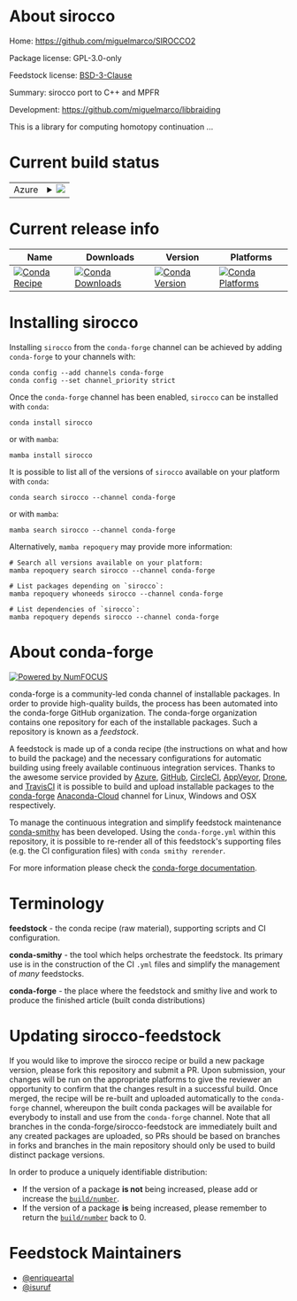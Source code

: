 About sirocco
=============

Home: https://github.com/miguelmarco/SIROCCO2

Package license: GPL-3.0-only

Feedstock license: [BSD-3-Clause](https://github.com/conda-forge/sirocco-feedstock/blob/main/LICENSE.txt)

Summary: sirocco port to C++ and MPFR

Development: https://github.com/miguelmarco/libbraiding

This is a library for computing homotopy continuation ...

Current build status
====================


<table>
    
  <tr>
    <td>Azure</td>
    <td>
      <details>
        <summary>
          <a href="https://dev.azure.com/conda-forge/feedstock-builds/_build/latest?definitionId=16872&branchName=main">
            <img src="https://dev.azure.com/conda-forge/feedstock-builds/_apis/build/status/sirocco-feedstock?branchName=main">
          </a>
        </summary>
        <table>
          <thead><tr><th>Variant</th><th>Status</th></tr></thead>
          <tbody><tr>
              <td>linux_64</td>
              <td>
                <a href="https://dev.azure.com/conda-forge/feedstock-builds/_build/latest?definitionId=16872&branchName=main">
                  <img src="https://dev.azure.com/conda-forge/feedstock-builds/_apis/build/status/sirocco-feedstock?branchName=main&jobName=linux&configuration=linux_64_" alt="variant">
                </a>
              </td>
            </tr><tr>
              <td>osx_64</td>
              <td>
                <a href="https://dev.azure.com/conda-forge/feedstock-builds/_build/latest?definitionId=16872&branchName=main">
                  <img src="https://dev.azure.com/conda-forge/feedstock-builds/_apis/build/status/sirocco-feedstock?branchName=main&jobName=osx&configuration=osx_64_" alt="variant">
                </a>
              </td>
            </tr><tr>
              <td>osx_arm64</td>
              <td>
                <a href="https://dev.azure.com/conda-forge/feedstock-builds/_build/latest?definitionId=16872&branchName=main">
                  <img src="https://dev.azure.com/conda-forge/feedstock-builds/_apis/build/status/sirocco-feedstock?branchName=main&jobName=osx&configuration=osx_arm64_" alt="variant">
                </a>
              </td>
            </tr>
          </tbody>
        </table>
      </details>
    </td>
  </tr>
</table>

Current release info
====================

| Name | Downloads | Version | Platforms |
| --- | --- | --- | --- |
| [![Conda Recipe](https://img.shields.io/badge/recipe-sirocco-green.svg)](https://anaconda.org/conda-forge/sirocco) | [![Conda Downloads](https://img.shields.io/conda/dn/conda-forge/sirocco.svg)](https://anaconda.org/conda-forge/sirocco) | [![Conda Version](https://img.shields.io/conda/vn/conda-forge/sirocco.svg)](https://anaconda.org/conda-forge/sirocco) | [![Conda Platforms](https://img.shields.io/conda/pn/conda-forge/sirocco.svg)](https://anaconda.org/conda-forge/sirocco) |

Installing sirocco
==================

Installing `sirocco` from the `conda-forge` channel can be achieved by adding `conda-forge` to your channels with:

```
conda config --add channels conda-forge
conda config --set channel_priority strict
```

Once the `conda-forge` channel has been enabled, `sirocco` can be installed with `conda`:

```
conda install sirocco
```

or with `mamba`:

```
mamba install sirocco
```

It is possible to list all of the versions of `sirocco` available on your platform with `conda`:

```
conda search sirocco --channel conda-forge
```

or with `mamba`:

```
mamba search sirocco --channel conda-forge
```

Alternatively, `mamba repoquery` may provide more information:

```
# Search all versions available on your platform:
mamba repoquery search sirocco --channel conda-forge

# List packages depending on `sirocco`:
mamba repoquery whoneeds sirocco --channel conda-forge

# List dependencies of `sirocco`:
mamba repoquery depends sirocco --channel conda-forge
```


About conda-forge
=================

[![Powered by
NumFOCUS](https://img.shields.io/badge/powered%20by-NumFOCUS-orange.svg?style=flat&colorA=E1523D&colorB=007D8A)](https://numfocus.org)

conda-forge is a community-led conda channel of installable packages.
In order to provide high-quality builds, the process has been automated into the
conda-forge GitHub organization. The conda-forge organization contains one repository
for each of the installable packages. Such a repository is known as a *feedstock*.

A feedstock is made up of a conda recipe (the instructions on what and how to build
the package) and the necessary configurations for automatic building using freely
available continuous integration services. Thanks to the awesome service provided by
[Azure](https://azure.microsoft.com/en-us/services/devops/), [GitHub](https://github.com/),
[CircleCI](https://circleci.com/), [AppVeyor](https://www.appveyor.com/),
[Drone](https://cloud.drone.io/welcome), and [TravisCI](https://travis-ci.com/)
it is possible to build and upload installable packages to the
[conda-forge](https://anaconda.org/conda-forge) [Anaconda-Cloud](https://anaconda.org/)
channel for Linux, Windows and OSX respectively.

To manage the continuous integration and simplify feedstock maintenance
[conda-smithy](https://github.com/conda-forge/conda-smithy) has been developed.
Using the ``conda-forge.yml`` within this repository, it is possible to re-render all of
this feedstock's supporting files (e.g. the CI configuration files) with ``conda smithy rerender``.

For more information please check the [conda-forge documentation](https://conda-forge.org/docs/).

Terminology
===========

**feedstock** - the conda recipe (raw material), supporting scripts and CI configuration.

**conda-smithy** - the tool which helps orchestrate the feedstock.
                   Its primary use is in the construction of the CI ``.yml`` files
                   and simplify the management of *many* feedstocks.

**conda-forge** - the place where the feedstock and smithy live and work to
                  produce the finished article (built conda distributions)


Updating sirocco-feedstock
==========================

If you would like to improve the sirocco recipe or build a new
package version, please fork this repository and submit a PR. Upon submission,
your changes will be run on the appropriate platforms to give the reviewer an
opportunity to confirm that the changes result in a successful build. Once
merged, the recipe will be re-built and uploaded automatically to the
`conda-forge` channel, whereupon the built conda packages will be available for
everybody to install and use from the `conda-forge` channel.
Note that all branches in the conda-forge/sirocco-feedstock are
immediately built and any created packages are uploaded, so PRs should be based
on branches in forks and branches in the main repository should only be used to
build distinct package versions.

In order to produce a uniquely identifiable distribution:
 * If the version of a package **is not** being increased, please add or increase
   the [``build/number``](https://docs.conda.io/projects/conda-build/en/latest/resources/define-metadata.html#build-number-and-string).
 * If the version of a package **is** being increased, please remember to return
   the [``build/number``](https://docs.conda.io/projects/conda-build/en/latest/resources/define-metadata.html#build-number-and-string)
   back to 0.

Feedstock Maintainers
=====================

* [@enriqueartal](https://github.com/enriqueartal/)
* [@isuruf](https://github.com/isuruf/)

